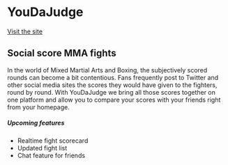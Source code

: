 YouDaJudge
==========
[Visit the site](http://youdajudge.herokuapp.com/)


## Social score MMA fights 

In the world of Mixed Martial Arts and Boxing, the subjectively scored rounds can become a bit contentious. Fans frequently post to Twitter and other social media sites the scores they would have given to the fighters, round by round. With YouDaJudge we bring all those scores together on one platform and allow you to compare your scores with your friends right from your homepage. 




##### Upcoming features
-  Realtime fight scorecard
-  Updated fight list
-  Chat feature for friends
